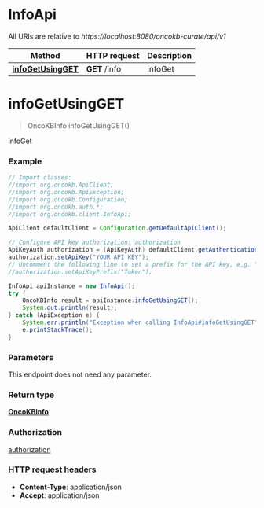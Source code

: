# InfoApi

All URIs are relative to *https://localhost:8080/oncokb-curate/api/v1*

Method | HTTP request | Description
------------- | ------------- | -------------
[**infoGetUsingGET**](InfoApi.md#infoGetUsingGET) | **GET** /info | infoGet


<a name="infoGetUsingGET"></a>
# **infoGetUsingGET**
> OncoKBInfo infoGetUsingGET()

infoGet

### Example
```java
// Import classes:
//import org.oncokb.ApiClient;
//import org.oncokb.ApiException;
//import org.oncokb.Configuration;
//import org.oncokb.auth.*;
//import org.oncokb.client.InfoApi;

ApiClient defaultClient = Configuration.getDefaultApiClient();

// Configure API key authorization: authorization
ApiKeyAuth authorization = (ApiKeyAuth) defaultClient.getAuthentication("authorization");
authorization.setApiKey("YOUR API KEY");
// Uncomment the following line to set a prefix for the API key, e.g. "Token" (defaults to null)
//authorization.setApiKeyPrefix("Token");

InfoApi apiInstance = new InfoApi();
try {
    OncoKBInfo result = apiInstance.infoGetUsingGET();
    System.out.println(result);
} catch (ApiException e) {
    System.err.println("Exception when calling InfoApi#infoGetUsingGET");
    e.printStackTrace();
}
```

### Parameters
This endpoint does not need any parameter.

### Return type

[**OncoKBInfo**](OncoKBInfo.md)

### Authorization

[authorization](../README.md#authorization)

### HTTP request headers

 - **Content-Type**: application/json
 - **Accept**: application/json

